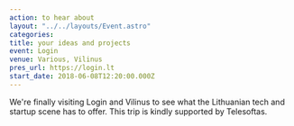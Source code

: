 ```yaml
---
action: to hear about
layout: "../../layouts/Event.astro"
categories:
title: your ideas and projects
event: Login
venue: Various, Vilinus
pres_url: https://login.lt
start_date: 2018-06-08T12:20:00.000Z
---
```


We're finally visiting Login and Vilinus to see what the Lithuanian tech and startup scene has to offer. This trip is kindly supported by Telesoftas.
